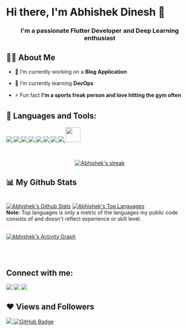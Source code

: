 # Hi there, I'm Abhishek Dinesh 👋

<!--**abhishekd23/abhishekd23** is a ✨ _special_ ✨ repository because its `README.md` (this file) appears on your GitHub profile.-->
<h3 align="center">I'm a passionate Flutter Developer and Deep Learning enthusiast</h3>


## 🙋‍♂️ About Me

- 🔭 I’m currently working on a **Blog Application**

- 🌱 I’m currently learning **DevOps**


- ⚡ Fun fact **I'm a sports freak person and love hitting the gym often**

## 🚀 Languages and Tools:

<p align="left"> 
    <a href="https://www.python.org" target="_blank"> <img src="https://img.icons8.com/color/48/000000/python.png"/> </a>
    <a href="https://flutter.dev/" target="_blank"> <img src="https://img.icons8.com/color/48/000000/flutter.png"/> </a>
    <a href="https://firebase.google.com/" target="_blank"> <img src="https://img.icons8.com/color/48/000000/dart.png"/> </a>
    <a href="https://firebase.google.com/" target="_blank"> <img src="https://img.icons8.com/color/48/000000/firebase.png"/> </a>
    <a href="https://www.pytorch.org/" target="_blank"> <img src="https://cdn.icon-icons.com/icons2/2699/PNG/48/pytorch_logo_icon_170820.png"/> </a>
    <a href="https://www.java.com" target="_blank"> <img src="https://img.icons8.com/color/48/000000/java-coffee-cup-logo.png"/> </a> 
    <a href="https://www.w3schools.com/css/" target="_blank"> <img src="https://img.icons8.com/color/48/000000/css3.png"/> </a> 
    <a href="https://devdocs.io/c/" target="_blank"> <img src="https://img.icons8.com/color/48/000000/c-programming.png"/> </a>
    <a href="https://pandas.pydata.org/docs/getting_started/index.html" target="_blank"> <img src="https://i.redd.it/c6h7rok9c2v31.jpg" height="40"/> </a>
    
    
  
</p>


<br/>

<p align="center">
    <a href="https://github.com/abhishekd23/github-readme-streak-stats">
        <img title="🔥 Get streak stats for your profile at git.io/streak-stats" alt="Abhishek's streak" src="https://github-readme-streak-stats.herokuapp.com/?user=abhishekd23&theme=black-ice&hide_border=true&stroke=0000&background=060A0CD0"/>
    </a>
</p>

## 📊 My Github Stats

  <br/>
    <a href="https://github.com/abhishekd23/github-readme-stats"><img alt="Abhishek's Github Stats" src="https://github-readme-stats.vercel.app/api?username=abhishekd23&show_icons=true&count_private=true&theme=react&hide_border=true&bg_color=0D1117" /></a>
  <a href="https://github.com/abhishekd23/github-readme-stats"><img alt="Abhishek's Top Languages" src="https://github-readme-stats.vercel.app/api/top-langs/?username=abhishekd23&langs_count=8&count_private=true&layout=compact&theme=react&hide_border=true&bg_color=0D1117" /></a>
  <br/>
  <b>Note:</b> Top languages is only a metric of the languages my public code consists of and doesn't reflect experience or skill level.


<br/>
<br/>

<a href="https://github.com/abhishekd23/github-readme-activity-graph"><img alt="Abhishek's Activity Graph" src="https://activity-graph.herokuapp.com/graph?username=abhishekd23&bg_color=0D1117&color=5BCDEC&line=5BCDEC&point=FFFFFF&hide_border=true" /></a>

<br/>
<br/>

## Connect with me:
<p align="left">

<a href = "https://www.linkedin.com/in/abhishek-dinesh-2627591b3/"><img src="https://img.icons8.com/fluent/48/000000/linkedin.png"/></a>
<a href = "https://www.instagram.com/abhi_d_23/"><img src="https://img.icons8.com/fluent/48/000000/instagram-new.png"/></a>
<a href = "mailto: abhishekdinesh21042001@gmail.com"><img src="https://img.icons8.com/fluent/48/000000/gmail-new.png"/></a>

</p>

## ❤ Views and Followers
<a href="https://github.com/Meghna-DAS/github-profile-views-counter">
    <img src="https://komarev.com/ghpvc/?username=abhishekd23">
</a>
<a href="https://github.com/abhishekd23?tab=followers"><img src="https://img.shields.io/github/followers/abhishekd23?label=Followers&style=social" alt="GitHub Badge"></a>

